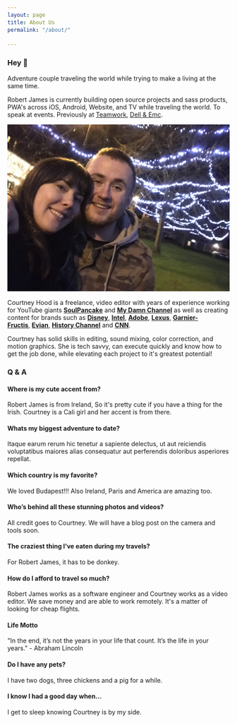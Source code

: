```yaml
---
layout: page
title: About Us
permalink: "/about/"

---
```

### Hey 👋

Adventure couple traveling the world while trying to make a living at the same time.

Robert James is currently building open source projects and sass products, PWA's across iOS, Android, Website, and TV while traveling the world. To speak at events. Previously at [Teamwork](https://www.teamwork.com/ "Fill"), [Dell & Emc](https://www.emc.com/ "Fill").

![Courtney and Robert James](assets/album/us/IMG_1097.jpg "Courtney and Robert James")  
  
Courtney Hood is a freelance, video editor with years of experience working for YouTube giants [**SoulPancake**](http://soulpancake.com/) and [**My Damn Channel**](http://www.mydamnchannel.com/) as well as creating content for brands such as [**Disney**](http://www.disney.com/), [**Intel**](https://www.intel.com/content/www/us/en/homepage.html), [**Adobe**](http://www.adobe.com/), [**Lexus**](http://www.lexus.com/), [**Garnier-Fructis**](http://www.garnierusa.com/products/haircare.aspx), [**Evian**](http://www.evian.com/en_us/), [**History Channel**](http://www.history.com/) and [**CNN**](http://www.cnn.com/).  
  
Courtney has solid skills in editing, sound mixing, color correction, and motion graphics. She is tech savvy, can execute quickly and know how to get the job done, while elevating each project to it's greatest potential!

### Q & A

#### Where is my cute accent from?

Robert James is from Ireland, So it's pretty cute if you have a thing for the Irish. Courtney is a Cali girl and her accent is from there.

#### Whats my biggest adventure to date?

Itaque earum rerum hic tenetur a sapiente delectus, ut aut reiciendis voluptatibus maiores alias consequatur aut perferendis doloribus asperiores repellat.

#### Which country is my favorite?

We loved Budapest!!! Also Ireland, Paris and America are amazing too.

#### Who’s behind all these stunning photos and videos?

All credit goes to Courtney. We will have a blog post on the camera and tools soon.

#### The craziest thing I’ve eaten during my travels?

For Robert James, it has to be donkey.

#### How do I afford to travel so much?

Robert James works as a software engineer and Courtney works as a video editor. We save money and are able to work remotely. It's a matter of looking for cheap flights.

#### Life Motto

"In the end, it’s not the years in your life that count. It’s the life in your years."  - Abraham Lincoln

#### Do I have any pets?

I have two dogs, three chickens and a pig for a while.

#### I know I had a good day when…

I get to sleep knowing Courtney is by my side.